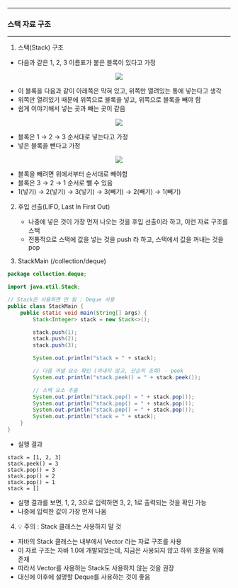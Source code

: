 -----
### 스택 자료 구조
-----
1. 스택(Stack) 구조
  - 다음과 같은 1, 2, 3 이름표가 붙은 블록이 있다고 가정
<div align="center">
<img src="https://github.com/user-attachments/assets/215c5273-df1a-43df-98c8-60c46d583489">
</div>

  - 이 블록을 다음과 같이 아래쪽은 막혀 있고, 위쪽만 열려있는 통에 넣는다고 생각
  - 위쪽만 열려있기 때문에 위쪽으로 블록을 넣고, 위쪽으로 블록을 빼야 함
  - 쉽게 이야기해서 넣는 곳과 빼는 곳이 같음

<div align="center">
<img src="https://github.com/user-attachments/assets/9bdd1b6a-7143-439e-831f-edecf048f70b">
</div>

  - 블록은 1 → 2 → 3 순서대로 넣는다고 가정
  - 넣은 블록을 뺀다고 가정
<div align="center">
<img src="https://github.com/user-attachments/assets/811bc00b-1e19-4e6c-8c3a-c532ec66a9f5">
</div>

  - 블록을 빼려면 위에서부터 순서대로 빼야함
  - 블록은 3 → 2 → 1 순서로 뺄 수 있음
  - 1(넣기) → 2(넣기) → 3(넣기) → 3(빼기) → 2(빼기) → 1(빼기)

2. 후입 선출(LIFO, Last In First Out)
   - 나중에 넣은 것이 가장 먼저 나오는 것을 후입 선출이라 하고, 이런 자료 구조를 스택
   - 전통적으로 스택에 값을 넣는 것을 push 라 하고, 스택에서 값을 꺼내는 것을 pop

3. StackMain (/collection/deque)
```java
package collection.deque;

import java.util.Stack;

// Stack은 사용하면 안 됨 : Deque 사용
public class StackMain {
    public static void main(String[] args) {
        Stack<Integer> stack = new Stack<>();

        stack.push(1);
        stack.push(2);
        stack.push(3);

        System.out.println("stack = " + stack);

        // 다음 꺼낼 요소 확인 (꺼내지 않고, 단순히 조회) - peek
        System.out.println("stack.peek() = " + stack.peek());

        // 스택 요소 추출
        System.out.println("stack.pop() = " + stack.pop());
        System.out.println("stack.pop() = " + stack.pop());
        System.out.println("stack.pop() = " + stack.pop());
        System.out.println("stack = " + stack);
    }
}
```
  - 실행 결과
```
stack = [1, 2, 3]
stack.peek() = 3
stack.pop() = 3
stack.pop() = 2
stack.pop() = 1
stack = []
```

  - 실행 결과를 보면, 1, 2, 3으로 입력하면 3, 2, 1로 출력되는 것을 확인 가능
  - 나중에 입력한 값이 가장 먼저 나옴

4. 💡 주의 : Stack 클래스는 사용하지 말 것
  - 자바의 Stack 클래스는 내부에서 Vector 라는 자료 구조를 사용
  - 이 자료 구조는 자바 1.0에 개발되었는데, 지금은 사용되지 않고 하위 호환을 위해 존재
  - 따라서 Vector를 사용하는 Stack도 사용하지 않는 것을 권장
  - 대신에 이후에 설명할 Deque를 사용하는 것이 좋음
